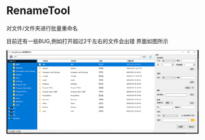 # RenameTool
对文件/文件夹进行批量重命名

目前还有一些BUG,例如打开超过2千左右的文件会出错
界面如图所示

![image](https://github.com/raozhihao/RenameTool/blob/master/Images/renameTool.png)
 
